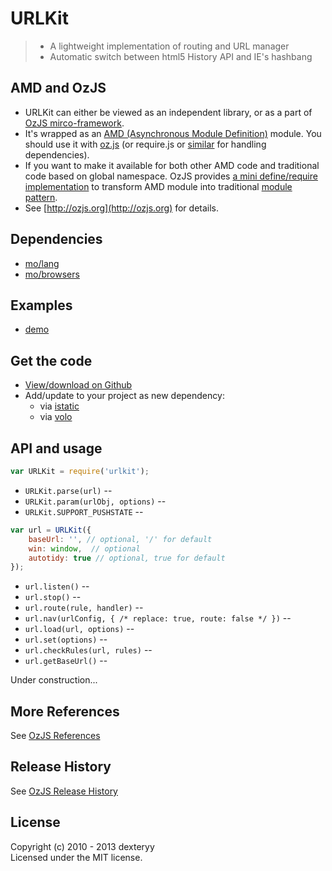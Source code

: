 <!---
layout: intro
title: URLKit
-->

# URLKit

> * A lightweight implementation of routing and URL manager
> * Automatic switch between html5 History API and IE's hashbang

## AMD and OzJS

* URLKit can either be viewed as an independent library, or as a part of [OzJS mirco-framework](http://ozjs.org/#framework).
* It's wrapped as an [AMD (Asynchronous Module Definition)](https://github.com/amdjs/amdjs-api/wiki/AMD) module. You should use it with [oz.js](http://ozjs.org/#start) (or require.js or [similar](http://wiki.commonjs.org/wiki/Implementations) for handling dependencies). 
* If you want to make it available for both other AMD code and traditional code based on global namespace. OzJS provides [a mini define/require implementation](http://ozjs.org/examples/adapter/) to transform AMD module into traditional [module pattern](http://www.adequatelygood.com/2010/3/JavaScript-Module-Pattern-In-Depth).
* See [http://ozjs.org](http://ozjs.org) for details.

## Dependencies

* [mo/lang](https://github.com/dexteryy/mo)
* [mo/browsers](https://github.com/dexteryy/mo)

## Examples

* [demo](http://ozjs.org/URLKit/examples/)

## Get the code

* [View/download on Github](https://github.com/dexteryy/URLKit/blob/master/urlkit.js)
* Add/update to your project as new dependency:
    * via [istatic](https://github.com/mockee/istatic.git)
    * via [volo](https://github.com/volojs/volo)

## API and usage

```javascript
var URLKit = require('urlkit');
```

* `URLKit.parse(url)` -- 
* `URLKit.param(urlObj, options)` -- 
* `URLKit.SUPPORT_PUSHSTATE` -- 

```javascript
var url = URLKit({
    baseUrl: '', // optional, '/' for default
    win: window,  // optional
    autotidy: true // optional, true for default
});
```

* `url.listen()` -- 
* `url.stop()` -- 
* `url.route(rule, handler)` -- 
* `url.nav(urlConfig, {
    /* replace: true,
    route: false */
})` -- 
* `url.load(url, options)` -- 
* `url.set(options)` -- 
* `url.checkRules(url, rules)` -- 
* `url.getBaseUrl()` -- 

Under construction...

## More References

See [OzJS References](http://ozjs.org/#ref)

## Release History

See [OzJS Release History](http://ozjs.org/#release)

## License

Copyright (c) 2010 - 2013 dexteryy  
Licensed under the MIT license.


